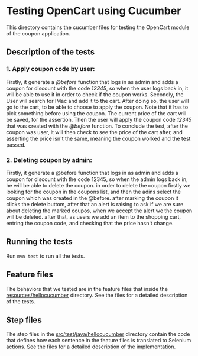 # Testing OpenCart using Cucumber
This directory contains the cucumber files for testing the OpenCart module of the coupon application.

## Description of the tests

### 1. Apply coupon code by user:
   Firstly, it generate a *@before* function that logs in as admin and adds a coupon for discount with the code *12345*, so when the user logs back in, it will be able to use it
   in order to check if the coupon works.
   Secondly, the User will search for IMac and add it to the cart.
   After doing so, the user will go to the cart, to be able to choose to apply the coupon.
   Note that it has to pick something before using the coupon.
   The current price of the cart will be saved, for the assertion.
   Then the user will apply the coupon code *12345* that was created with the *@before* function.
   To conclude the test, after the coupon was user, it will then check to see the price of the cart after,
   and asserting the price isn't the same, meaning the coupon worked and the test passed.
   
### 2. Deleting coupon by admin:
Firstly, it generate a @before function that logs in as admin and adds a coupon for discount with the code 12345, so when the admin logs back in, he will be able to delete the coupon. in order to delete the coupon firstly we looking for the coupon in the coupons list, and then the adins select the coupon which was created in the @before. after marking the coupon it clicks the delete buttom, after that an alert is raising to ask if we are sure about deleting the marked coupos, when we accept the alert we the coupon will be deleted. after that, as users we add an item to the shopping cart, entring the coupon code, and checking that the price hasn't change.



## Running the tests
Run ```mvn test``` to run all the tests.

## Feature files
The behaviors that we tested are in the feature files that inside the [resources/hellocucumber](resources/hellocucumber) directory. See the files for a detailed description of the tests.

## Step files
The step files in the [src/test/java/hellocucumber](src/test/java/hellocucumber) directory contain the code that defines how each sentence in the feature files is translated to Selenium actions. See the files for a detailed description of the implementation.
